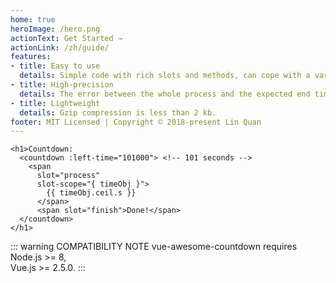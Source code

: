 ```yaml
---
home: true
heroImage: /hero.png
actionText: Get Started →
actionLink: /zh/guide/
features:
- title: Easy to use
  details: Simple code with rich slots and methods, can cope with a variety of scenarios.
- title: High-precision
  details: The error between the whole process and the expected end time is only 1-3 milliseconds.
- title: Lightweight
  details: Gzip compression is less than 2 kb.
footer: MIT Licensed | Copyright © 2018-present Lin Quan
---
```

<template>
<ClientOnly>
<h1>Countdown: 
  <countdown :left-time="101000"> <!-- 101 seconds -->
    <span
      slot="process"
      slot-scope="{ timeObj }">
        {{ timeObj.ceil.s }}
      </span>
      <span slot="finish">Done!</span>
  </countdown>
</h1>
</ClientOnly>
</template>

``` vue
<h1>Countdown: 
  <countdown :left-time="101000"> <!-- 101 seconds -->
    <span
      slot="process"
      slot-scope="{ timeObj }">
        {{ timeObj.ceil.s }}
      </span>
      <span slot="finish">Done!</span>
  </countdown>
</h1>
```

::: warning COMPATIBILITY NOTE
vue-awesome-countdown requires Node.js >= 8, <br>
Vue.js >= 2.5.0.
:::


<script>
import countdown from '../vue-awesome-countdown.vue'
export default {
  components: { countdown }
}
</script>